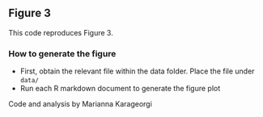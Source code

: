 ## Figure 3
This code reproduces Figure 3.

### How to generate the figure
* First, obtain the relevant file within the data folder. Place the file under `data/`
* Run each R markdown document to generate the figure plot

Code and analysis by Marianna Karageorgi

